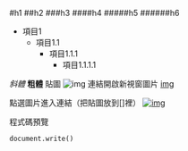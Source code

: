 #h1
##h2
###h3
####h4
#####h5
######h6

- 項目1
  - 項目1.1
    - 項目1.1.1
        - 項目1.1.1.1

*斜體*
**粗體**
貼圖
![img](https://i.imgur.com/GMF7whm.png "yahoo")
 連結開啟新視窗圖片 
[img](https://i.imgur.com/GMF7whm.png "yahoo")

點選圖片進入連結（把貼圖放到[]裡）
[![img](https://i.imgur.com/GMF7whm.png "yahoo")](https://i.imgur.com/GMF7whm.png "yahoo")


程式碼預覽
```
document.write()
```